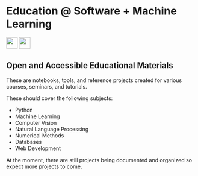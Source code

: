 # Education @ Software + Machine Learning

[<img src="https://raw.githubusercontent.com/FortAwesome/Font-Awesome/adb2273bdbff7abeff8f16dbde9e88722827f356/svgs/brands/firefox.svg" style="height:30px;">][Software + ML]
[<img src="https://raw.githubusercontent.com/FortAwesome/Font-Awesome/adb2273bdbff7abeff8f16dbde9e88722827f356/svgs/brands/github.svg" style="height:30px;">][Code]

## Open and Accessible Educational Materials

These are notebooks, tools, and reference projects created for various
courses, seminars, and tutorials.

These should cover the following subjects:

*   Python
*   Machine Learning
*   Computer Vision
*   Natural Language Processing
*   Numerical Methods
*   Databases
*   Web Development

At the moment, there are still projects being documented and organized so
expect more projects to come.


[Code]: https://github.com/baluyotraf/softwareplusml-education (Code)
[Software + ML]: https://education.softwareplusml.baluyotraf.com/ (Website)
